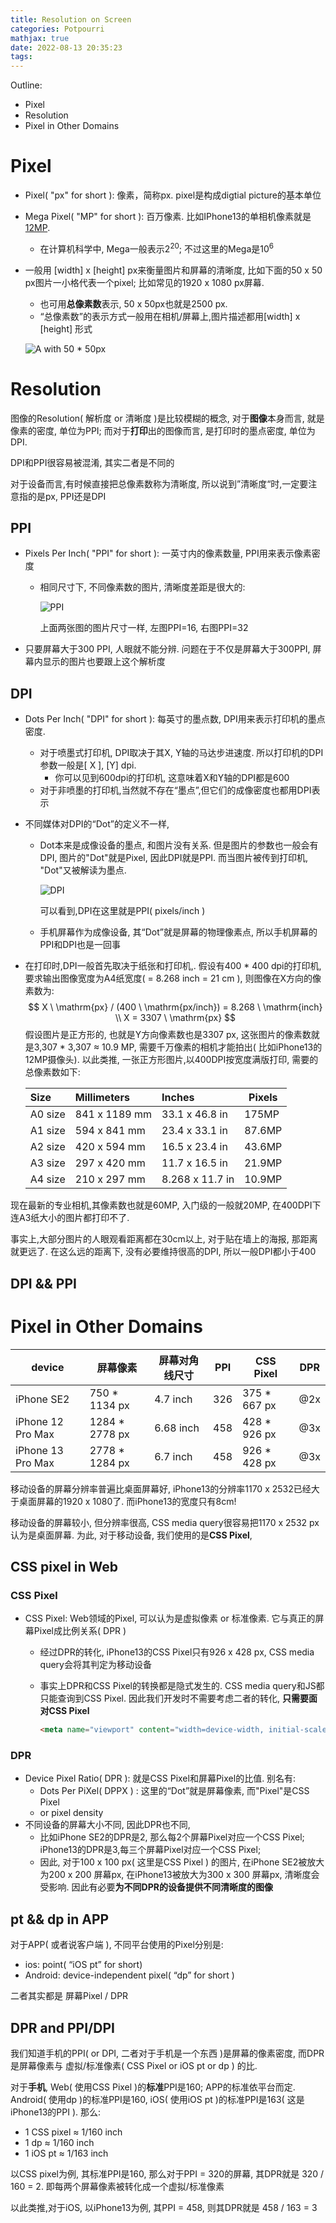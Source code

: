 ```yaml
---
title: Resolution on Screen
categories: Potpourri
mathjax: true
date: 2022-08-13 20:35:23
tags:
---
```




Outline:

* Pixel
* Resolution
* Pixel in Other Domains

<!--more-->

# Pixel

* Pixel( "px" for short  ): 像素，简称px. pixel是构成digtial picture的基本单位

* Mega Pixel( "MP" for short ): 百万像素. 比如IPhone13的单相机像素就是[12MP](https://www.technadu.com/iphone-13-camera/301276/#:~:text=Photography-Related%20iPhone%2013%20Camera%20Specs%20%20%20,Aperture%20size%3A%20F1.5%20%202%20more%20rows%20). 

  * 在计算机科学中, Mega一般表示$2^{20}$; 不过这里的Mega是$10^{6}$

* 一般用 [width] x [height] px来衡量图片和屏幕的清晰度, 比如下面的50 x 50 px图片一小格代表一个pixel; 比如常见的1920 x 1080 px屏幕.

  * 也可用**总像素数**表示, 50 x 50px也就是2500 px. 
  * “总像素数”的表示方式一般用在相机/屏幕上,图片描述都用[width] x [height] 形式

  ![A with 50 * 50px](https://seec2-lyk.oss-cn-shanghai.aliyuncs.com/Hexo/Potpourri/Resolution%20on%20Screen/A%20with%2050%20%2A%2050px.png)

# Resolution

图像的Resolution( 解析度 or 清晰度 )是比较模糊的概念, 对于**图像**本身而言, 就是像素的密度, 单位为PPI; 而对于**打印**出的图像而言, 是打印时的墨点密度, 单位为DPI. 

DPI和PPI很容易被混淆, 其实二者是不同的

对于设备而言,有时候直接把总像素数称为清晰度, 所以说到”清晰度“时,一定要注意指的是px, PPI还是DPI

## PPI

* Pixels Per Inch( "PPI" for short ): 一英寸内的像素数量, PPI用来表示像素密度

  * 相同尺寸下, 不同像素数的图片, 清晰度差距是很大的:

    ![PPI](https://seec2-lyk.oss-cn-shanghai.aliyuncs.com/Hexo/Potpourri/Resolution%20on%20Screen/PPI.png)

    上面两张图的图片尺寸一样, 左图PPI=16, 右图PPI=32

    

* 只要屏幕大于300 PPI, 人眼就不能分辨. 问题在于不仅是屏幕大于300PPI, 屏幕内显示的图片也要跟上这个解析度

## DPI

* Dots Per Inch( "DPI" for short ): 每英寸的墨点数, DPI用来表示打印机的墨点密度. 

  * 对于喷墨式打印机, DPI取决于其X, Y轴的马达步进速度. 所以打印机的DPI参数一般是[ X ], [Y] dpi. 
    * 你可以见到600dpi的打印机, 这意味着X和Y轴的DPI都是600
  * 对于非喷墨的打印机,当然就不存在“墨点”,但它们的成像密度也都用DPI表示

* 不同媒体对DPI的“Dot”的定义不一样, 

  * Dot本来是成像设备的墨点, 和图片没有关系. 但是图片的参数也一般会有DPI, 图片的"Dot"就是Pixel, 因此DPI就是PPI. 而当图片被传到打印机, "Dot"又被解读为墨点. 

    ![DPI](https://seec2-lyk.oss-cn-shanghai.aliyuncs.com/Hexo/Potpourri/Resolution%20on%20Screen/DPI.png)

    可以看到,DPI在这里就是PPI( pixels/inch )

  * 手机屏幕作为成像设备, 其“Dot”就是屏幕的物理像素点, 所以手机屏幕的PPI和DPI也是一回事

* 在打印时,DPI一般首先取决于纸张和打印机,. 假设有400 * 400 dpi的打印机, 要求输出图像宽度为A4纸宽度(  = 8.268 inch = 21 cm ), 则图像在X方向的像素数为:
  $$
  X \ \mathrm{px} / (400 \ \mathrm{px/inch}) = 8.268 \ \mathrm{inch} \\
  X = 3307 \ \mathrm{px}
  $$
  假设图片是正方形的, 也就是Y方向像素数也是3307 px, 这张图片的像素数就是3,307 * 3,307 ≈ 10.9 MP, 需要千万像素的相机才能拍出( 比如iPhone13的12MP摄像头). 以此类推, 一张正方形图片,以400DPI按宽度满版打印, 需要的总像素数如下:

  

  | Size    | Millimeters   | Inches          | Pixels |
  | :------ | :------------ | :-------------- | ------ |
  | A0 size | 841 x 1189 mm | 33.1 x 46.8 in  | 175MP  |
  | A1 size | 594 x 841 mm  | 23.4 x 33.1 in  | 87.6MP |
  | A2 size | 420 x 594 mm  | 16.5 x 23.4 in  | 43.6MP |
  | A3 size | 297 x 420 mm  | 11.7 x 16.5 in  | 21.9MP |
  | A4 size | 210 x 297 mm  | 8.268 x 11.7 in | 10.9MP |

  

现在最新的专业相机,其像素数也就是60MP, 入门级的一般就20MP, 在400DPI下连A3纸大小的图片都打印不了. 

事实上,大部分图片的人眼观看距离都在30cm以上, 对于贴在墙上的海报, 那距离就更远了. 在这么远的距离下, 没有必要维持很高的DPI, 所以一般DPI都小于400

## DPI && PPI

# Pixel in Other Domains

| device            | 屏幕像素       | 屏幕对角线尺寸 | PPI  |  CSS Pixel    | DPR |
| ----------------- | -------------- | -------------- | ---- | ---- | --------- |
| iPhone SE2        | 750 * 1134 px  | 4.7 inch       | 326  | 375 * 667 px | @2x |
| iPhone 12 Pro Max | 1284 * 2778 px | 6.68 inch      | 458  | 428 * 926 px | @3x |
| iPhone 13 Pro Max | 2778 * 1284 px | 6.7 inch       | 458  | 926 * 428 px | @3x |

移动设备的屏幕分辨率普遍比桌面屏幕好, iPhone13的分辨率1170 x 2532已经大于桌面屏幕的1920 x 1080了. 而iPhone13的宽度只有8cm!  

移动设备的屏幕较小, 但分辨率很高, CSS media query很容易把1170 x 2532 px认为是桌面屏幕. 为此, 对于移动设备, 我们使用的是**CSS Pixel**,

## CSS pixel in Web

### CSS Pixel

* CSS Pixel: Web领域的Pixel, 可以认为是虚拟像素 or 标准像素. 它与真正的屏幕Pixel成比例关系( DPR )

  * 经过DPR的转化, iPhone13的CSS Pixel只有926 x 428 px, CSS media query会将其判定为移动设备

  * 事实上DPR和CSS Pixel的转换都是隐式发生的. CSS media query和JS都只能查询到CSS Pixel. 因此我们开发时不需要考虑二者的转化, **只需要面对CSS Pixel**

    ```html
    <meta name="viewport" content="width=device-width, initial-scale=1">
    ```

### DPR

* Device Pixel Ratio( DPR ): 就是CSS Pixel和屏幕Pixel的比值. 别名有:
  * Dots Per PiXel( DPPX ) : 这里的“Dot”就是屏幕像素, 而"Pixel"是CSS Pixel
  * or pixel density
* 不同设备的屏幕大小不同, 因此DPR也不同,
  * 比如iPhone SE2的DPR是2, 那么每2个屏幕Pixel对应一个CSS Pixel; iPhone13的DPR是3,每三个屏幕Pixel对应一个CSS Pixel;
  * 因此, 对于100 x 100 px( 这里是CSS Pixel ) 的图片, 在iPhone SE2被放大为200 x  200 屏幕px, 在iPhone13被放大为300 x 300 屏幕px, 清晰度会受影响. 因此有必要**为不同DPR的设备提供不同清晰度的图像**





## pt && dp in APP

对于APP( 或者说客户端 ), 不同平台使用的Pixel分别是:

*  ios: point( “iOS pt” for short) 
* Android: device-independent pixel( “dp” for short )

二者其实都是 屏幕Pixel / DPR

## DPR and PPI/DPI

我们知道手机的PPI( or DPI, 二者对于手机是一个东西 )是屏幕的像素密度, 而DPR是屏幕像素与 虚拟/标准像素( CSS Pixel or iOS pt or dp ) 的比. 

对于**手机**, Web( 使用CSS Pixel )的**标准**PPI是160; APP的标准依平台而定. Android( 使用dp )的标准PPI是160, iOS( 使用iOS pt )的标准PPI是163( 这是iPhone13的PPI ). 那么:

* 1 CSS pixel ≈ 1/160 inch
* 1 dp ≈ 1/160 inch
* 1 iOS pt ≈ 1/163 inch

以CSS pixel为例, 其标准PPI是160, 那么对于PPI = 320的屏幕, 其DPR就是 320 / 160 = 2. 即每两个屏幕像素被转化成一个虚拟/标准像素

以此类推,对于iOS, 以iPhone13为例, 其PPI = 458, 则其DPR就是 458 / 163 = 3
